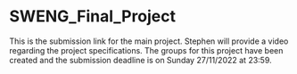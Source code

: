 # SWENG_Final_Project
This is the submission link for the main project. Stephen will provide a video regarding the project specifications. The groups for this project have been created and the submission deadline is on Sunday 27/11/2022 at 23:59.

